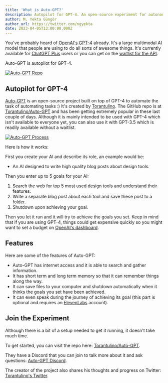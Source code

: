 ```yaml
---
title: 'What is Auto-GPT?'
description: Autopilot for GPT-4. An open-source experiment for autonomously developing and managing processes using OpenAI's GPT-4. It has internet access for search, short term and long term memory management and more...
author: M. Yekta Güngör
author_url: https://twitter.com/ngyekta
date: 2023-04-05T13:00:00.000Z
---
```


You've probably heard of [OpenAI's GPT-4](https://openai.com/product/gpt-4) already. It's a large multimodal AI model that people are using to do all sorts of awesome things. It's currently available for [ChatGPT Plus](https://chat.openai.com/chat) users or you can get on the [waitlist for the API](https://openai.com/waitlist/gpt-4-api).

Auto-GPT is autopilot for GPT-4.

[![Auto-GPT Repo](https://ba.stablecog.com/blog/auto-gpt-repo.jpg)<!--rehype:width=2560&height=1540-->](https://github.com/Torantulino/Auto-GPT)

## Autopilot for GPT-4

[Auto-GPT](https://github.com/Torantulino/Auto-GPT) is an open-source project built on top of GPT-4 to automate the task of automating tasks :) It's created by [Torantulino](https://github.com/Torantulino). The GitHub repo is at [Torantulino/Auto-GPT](https://github.com/Torantulino/Auto-GPT) and has been getting extremely popular in these last couple of days. Although it is mainly intended to be used with GPT-4 which isn't available to everyone yet, you can also use it with GPT-3.5 which is readily available without a waitlist.

[![Auto-GPT Process](https://ba.stablecog.com/blog/auto-gpt-process.jpg)<!--rehype:width=2560&height=1341-->](https://github.com/Torantulino/Auto-GPT)

Here is how it works:

First you create your AI and describe its role, an example would be:

- An AI designed to write high quality blog posts about design tools.

Then you enter up to 5 goals for your AI:

1. Search the web for top 5 most used design tools and understand their features.
2. Write a separate blog post about each tool and save these post to a folder.
3. Shutdown upon achieving your goal.

Then you let it run and it will try to achieve the goals you set. Keep in mind that if you are using GPT-4, things could get expensive quickly so you might want to set a budget on [OpenAI's dashboard](https://platform.openai.com/account/billing/limits).

## Features

Here are some of the features of Auto-GPT:

- Auto-GPT has internet access and it is able to search and gather information.
- It has short term and long term memory so that it can remember things along the way.
- It can save files to your computer and shutdown automatically when it thinks the goals you set have been achieved.
- It can even speak during the journey of achieving its goal (this part is optional and requires an [ElevenLabs](https://beta.elevenlabs.io/) account).

## Join the Experiment

Although there is a bit of a setup needed to get it running, it doesn't take much time.

To get started, you can visit the repo here: [Torantulino/Auto-GPT](https://github.com/Torantulino/Auto-GPT).

They have a Discord that you can join to talk more about it and ask questions: [Auto-GPT Discord](https://discord.gg/PQ7VX6TY4t).

The creator of the project also shares his thoughts and progress on Twitter: [Torantulino's Twitter](https://twitter.com/SigGravitas).
